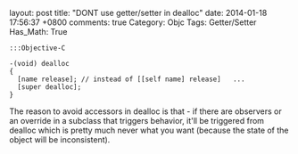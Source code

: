 layout: post
title: "DONT use getter/setter in dealloc"
date: 2014-01-18 17:56:37 +0800
comments: true
Category: Objc
Tags: Getter/Setter
Has_Math: True

	:::Objective-C

	-(void) dealloc
	{
	  [name release]; // instead of [[self name] release]   ...
	  [super dealloc];
	}


The reason to avoid accessors in dealloc is that - if there are observers or an override in a subclass that triggers behavior, it'll be triggered from dealloc which is pretty much never what you want (because the state of the object will be inconsistent).
#
